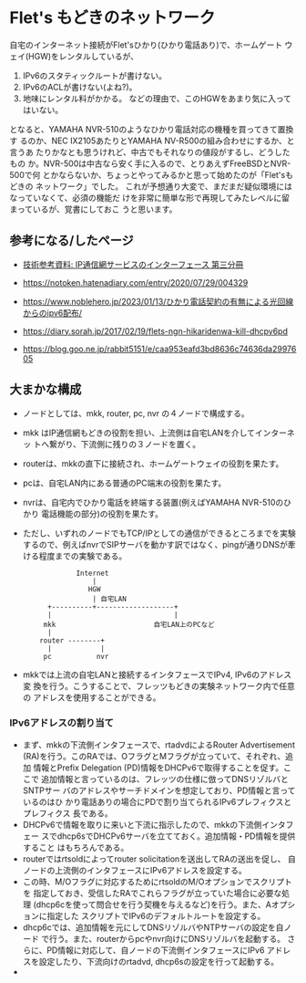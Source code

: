 # Flet's もどきのネットワーク

自宅のインターネット接続がFlet'sひかり(ひかり電話あり)で、ホームゲート
ウェイ(HGW)をレンタルしているが、
  1. IPv6のスタティックルートが書けない。
  1. IPv6のACLが書けない(よね?)。
  1. 地味にレンタル料がかかる。
などの理由で、このHGWをあまり気に入ってはいない。

となると、YAMAHA NVR-510のようなひかり電話対応の機種を買ってきて置換す
るのか、NEC IX2105あたりとYAMAHA NV-R500の組み合わせにするか、と言うあ
たりかなとも思うけれど、中古でもそれなりの値段がするし、どうしたもの
か。NVR-500は中古なら安く手に入るので、とりあえずFreeBSDとNVR-500で何
とかならないか、ちょっとやってみるかと思って始めたのが「Flet'sもどきの
ネットワーク」でした。
これが予想通り大変で、まだまだ疑似環境にはなっていなくて、必須の機能だ
けを非常に簡単な形で再現してみたレベルに留まっているが、覚書にしておこ
うと思います。

## 参考になる/したページ

- [技術参考資料: IP通信網サービスのインターフェース 第三分冊](https://www.ntt-east.co.jp/info-st/katsuyou/2019/temp20-1.pdf)

- https://notoken.hatenadiary.com/entry/2020/07/29/004329
- https://www.noblehero.jp/2023/01/13/ひかり電話契約の有無による光回線からのipv6配布/
- https://diary.sorah.jp/2017/02/19/flets-ngn-hikaridenwa-kill-dhcpv6pd
- https://blog.goo.ne.jp/rabbit5151/e/caa953eafd3bd8636c74636da2997605



## 大まかな構成

- ノードとしては、mkk, router, pc, nvr の４ノードで構成する。
- mkk はIP通信網もどきの役割を担い、上流側は自宅LANを介してインターネッ
  トへ繋がり、下流側に残りの３ノードを置く。
- routerは、mkkの直下に接続され、ホームゲートウェイの役割を果たす。
- pcは、自宅LAN内にある普通のPC端末の役割を果たす。
- nvrは、自宅内でひかり電話を終端する装置(例えばYAMAHA NVR-510のひかり
  電話機能の部分)の役割を果たす。
- ただし、いずれのノードでもTCP/IPとしての通信ができるところまでを実験
  するので、例えばnvrでSIPサーバを動かす訳ではなく、pingが通りDNSが牽
  ける程度までの実験である。

                   Internet
                       |
                      HGW
                       | 自宅LAN
            +----------+-------------------+
            |                              |
           mkk                        自宅LAN上のPCなど
            |
          router --------+
            |            |
           pc           nvr

- mkkでは上流の自宅LANと接続するインタフェースでIPv4, IPv6のアドレス変
  換を行う。こうすることで、フレッツもどきの実験ネットワーク内で任意の
  アドレスを使用することができる。

### IPv6アドレスの割り当て
- まず、mkkの下流側インタフェースで、rtadvdによるRouter Advertisement
  (RA)を行う。このRAでは、OフラグとMフラグが立っていて、それぞれ、追加
  情報とPrefix Delegation (PD)情報をDHCPv6で取得することを促す。ここで
  追加情報と言っているのは、フレッツの仕様に倣ってDNSリゾルバとSNTPサー
  バのアドレスやサーチドメインを想定しており、PD情報と言っているのはひ
  かり電話ありの場合にPDで割り当てられるIPv6プレフィクスとプレフィクス
  長である。
- DHCPv6で情報を取りに来いと下流に指示したので、mkkの下流側インタフェー
  スでdhcp6sでDHCPv6サーバを立てておく。追加情報・PD情報を提供すること
  はもちろんである。
- routerではrtsoldによってrouter solicitationを送出してRAの送出を促し、
  自ノードの上流側のインタフェースにIPv6アドレスを設定する。
- この時、M/Oフラグに対応するためにrtsoldのM/Oオプションでスクリプトを
  指定しておき、受信したRAでこれらフラグが立っていた場合に必要な処理
  (dhcp6cを使って問合せを行う契機を与えるなど)を行う。また、Aオプションに指定した
  スクリプトでIPv6のデフォルトルートを設定する。
- dhcp6cでは、追加情報を元にしてDNSリゾルバやNTPサーバの設定を自ノード
  で行う。また、routerからpcやnvr向けにDNSリゾルバを起動する。
  さらに、PD情報に対応して、自ノードの下流側インタフェースにIPv6
  アドレスを設定したり、下流向けのrtadvd, dhcp6sの設定を行って起動する。
- 







